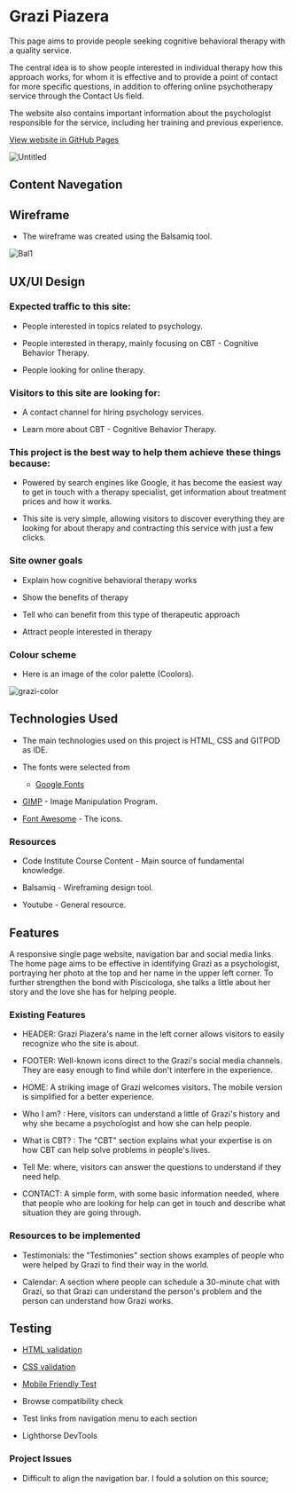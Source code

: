 <h1>Grazi Piazera</h1>
<p>This page aims to provide people seeking cognitive behavioral therapy with a quality service.

The central idea is to show people interested in individual therapy how this approach works, for whom it is effective and to provide a point of contact for more specific questions, in addition to offering online psychotherapy service through the Contact Us field.

The website also contains important information about the psychologist responsible for the service, including her training and previous experience.
</P>

[View website in GitHub Pages](https://cacpaes.github.io/first-project-ci/)

![Untitled](https://user-images.githubusercontent.com/93129370/150798191-2c6e80ba-f233-456e-a821-c8925081f24b.jpg)

<h2>Content Navegation</h2>

<h2>Wireframe</h2>

* The wireframe was created using the Balsamiq tool.

![Bal1](https://user-images.githubusercontent.com/93129370/150820379-0974b126-9ac3-47ab-9136-712056c692e8.jpg)

<h2>UX/UI Design</h2>

<h3>Expected traffic to this site:</h3>

* People interested in topics related to psychology.

* People interested in therapy, mainly focusing on CBT - Cognitive Behavior Therapy.

* People looking for online therapy.

<h3>Visitors to this site are looking for:</h3>

* A contact channel for hiring psychology services.

* Learn more about CBT - Cognitive Behavior Therapy.

<h3>This project is the best way to help them achieve these things because:</h3>

* Powered by search engines like Google, it has become the easiest way to get in touch with a therapy specialist, get information about treatment prices and how it works.

* This site is very simple, allowing visitors to discover everything they are looking for about therapy and contracting this service with just a few clicks.

<h3>Site owner goals</h3>

* Explain how cognitive behavioral therapy works

* Show the benefits of therapy

* Tell who can benefit from this type of therapeutic approach

* Attract people interested in therapy

<h3>Colour scheme</h3>

* Here is an image of the color palette (Coolors).

![grazi-color](https://user-images.githubusercontent.com/93129370/150827067-e55bf275-ed7d-4d32-8232-cf7e3c2a6617.jpeg)

<h2>Technologies Used</h2>

* The main technologies used on this project is HTML, CSS and GITPOD as IDE.

* The fonts were selected from 
   
    - [Google Fonts](https://fonts.google.com/)

* [GIMP](https://www.gimp.org/) - Image Manipulation Program.

* [Font Awesome](https://fontawesome.com/v4.7/icons/) - The icons.

<h3>Resources</h3>

* Code Institute Course Content - Main source of fundamental knowledge.

* Balsamiq - Wireframing design tool.

* Youtube - General resource.


<h2>Features</h2>

<p>A responsive single page website, navigation bar and social media links. The home page aims to be effective in identifying Grazi as a psychologist, portraying her photo at the top and her name in the upper left corner. To further strengthen the bond with Piscicologa, she talks a little about her story and the love she has for helping people.</p>

<h3>Existing Features</h3>

* HEADER: Grazi Piazera's name in the left corner allows visitors to easily recognize who the site is about.

* FOOTER: Well-known icons direct to the Grazi's social media channels. They are easy enough to find while don't interfere in the experience.

* HOME: A striking image of Grazi welcomes visitors. The mobile version is simplified for a better experience.

* Who I am? : Here, visitors can understand a little of Grazi's history and why she became a psychologist and how she can help people.

* What is CBT? : The "CBT" section explains what your expertise is on how CBT can help solve problems in people's lives.

* Tell Me: where, visitors can answer the questions to understand if they need help.

* CONTACT: A simple form, with some basic information needed, where that people who are looking for help can get in touch and describe what situation they are going through.

<h3>Resources to be implemented</h3>

* Testimonials: the "Testimonies" section shows examples of people who were helped by Grazi to find their way in the world.

* Calendar: A section where people can schedule a 30-minute chat with Grazi, so that Grazi can understand the person's problem and the person can understand how Grazi works.

<h2>Testing</h2>

* [HTML validation](https://validator.w3.org/nu/?doc=https%3A%2F%2Fcacpaes.github.io%2Ffirst-project-ci%2F)

* [CSS validation](https://jigsaw.w3.org/css-validator/validator?uri=https%3A%2F%2Fcacpaes.github.io%2Ffirst-project-ci%2F&profile=css3svg&usermedium=all&warning=1&vextwarning=&lang=en)

* [Mobile Friendly Test](https://search.google.com/test/mobile-friendly/result?id=tPTvE9uJy-WGUCoTk_TVkg)

* Browse compatibility check

* Test links from navigation menu to each section
 
* Lighthorse  DevTools

<h3>Project Issues</h3>

* Difficult to align the navigation bar. I fould a solution on this source;













